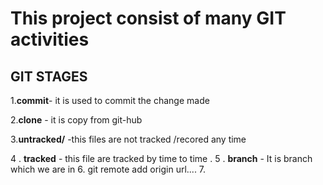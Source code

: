 # This project consist of many GIT activities 
## GIT STAGES

1.**commit**- it is used to commit the change made 

2.**clone** - it is copy from git-hub

3.**untracked/** -this files are not tracked /recored any time

4 . **tracked** - this file are tracked by time to time .
5 . **branch** - It is branch which we are in
6. git remote add origin url....
7. 
